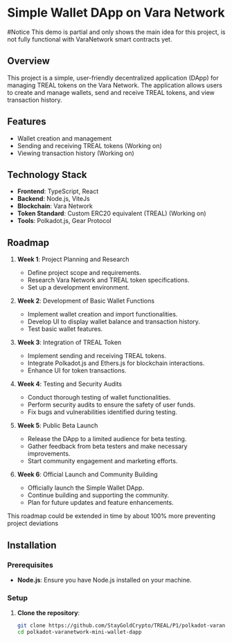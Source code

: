 # Simple Wallet DApp on Vara Network

#Notice
This demo is partial and only shows the main idea for this project, is not fully functional with VaraNetwork smart contracts yet.

## Overview
This project is a simple, user-friendly decentralized application (DApp) for managing TREAL tokens on the Vara Network. The application allows users to create and manage wallets, send and receive TREAL tokens, and view transaction history.

## Features
- Wallet creation and management
- Sending and receiving TREAL tokens (Working on)
- Viewing transaction history (Working on)

## Technology Stack
- **Frontend**: TypeScript, React
- **Backend**: Node.js, ViteJs
- **Blockchain**: Vara Network
- **Token Standard**: Custom ERC20 equivalent (TREAL) (Working on)
- **Tools**: Polkadot.js, Gear Protocol

## Roadmap

1. **Week 1**: Project Planning and Research
   - Define project scope and requirements.
   - Research Vara Network and TREAL token specifications.
   - Set up a development environment.

2. **Week 2**: Development of Basic Wallet Functions
   - Implement wallet creation and import functionalities.
   - Develop UI to display wallet balance and transaction history.
   - Test basic wallet features.

3. **Week 3**: Integration of TREAL Token
   - Implement sending and receiving TREAL tokens.
   - Integrate Polkadot.js and Ethers.js for blockchain interactions.
   - Enhance UI for token transactions.

4. **Week 4**: Testing and Security Audits
   - Conduct thorough testing of wallet functionalities.
   - Perform security audits to ensure the safety of user funds.
   - Fix bugs and vulnerabilities identified during testing.

5. **Week 5**: Public Beta Launch
   - Release the DApp to a limited audience for beta testing.
   - Gather feedback from beta testers and make necessary improvements.
   - Start community engagement and marketing efforts.

6. **Week 6**: Official Launch and Community Building
   - Officially launch the Simple Wallet DApp.
   - Continue building and supporting the community.
   - Plan for future updates and feature enhancements.
  
This roadmap could be extended in time by about 100% more preventing project deviations

## Installation

### Prerequisites
- **Node.js**: Ensure you have Node.js installed on your machine.

### Setup

1. **Clone the repository**:
   ```bash
   git clone https://github.com/StayGoldCrypto/TREAL/P1/polkadot-varanetwork-mini-wallet-dapp/d-app.git
   cd polkadot-varanetwork-mini-wallet-dapp

